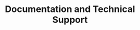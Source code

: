 ---
title: 'Documentation and Technical Support'
slug: 'Provide the documentation, technical support to get you started as quickly as possible to integrate the devices in ShellHub.'
---
